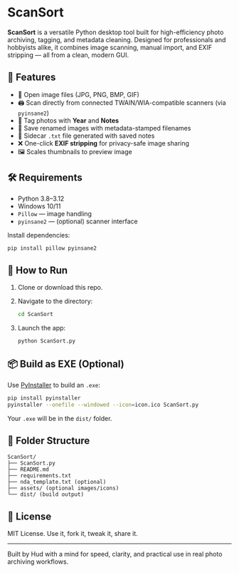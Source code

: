 # ScanSort

**ScanSort** is a versatile Python desktop tool built for high-efficiency photo archiving, tagging, and metadata cleaning. Designed for professionals and hobbyists alike, it combines image scanning, manual import, and EXIF stripping — all from a clean, modern GUI.

## 🔧 Features

* 📁 Open image files (JPG, PNG, BMP, GIF)
* 🖨️ Scan directly from connected TWAIN/WIA-compatible scanners (via `pyinsane2`)
* 📝 Tag photos with **Year** and **Notes**
* 💾 Save renamed images with metadata-stamped filenames
* 📃 Sidecar `.txt` file generated with saved notes
* ❌ One-click **EXIF stripping** for privacy-safe image sharing
* 🖼️ Scales thumbnails to preview image

## 🛠 Requirements

* Python 3.8–3.12
* Windows 10/11
* `Pillow` — image handling
* `pyinsane2` — (optional) scanner interface

Install dependencies:

```bash
pip install pillow pyinsane2
```

## 🚀 How to Run

1. Clone or download this repo.
2. Navigate to the directory:

   ```bash
   cd ScanSort
   ```
3. Launch the app:

   ```bash
   python ScanSort.py
   ```

## 📦 Build as EXE (Optional)

Use [PyInstaller](https://pyinstaller.org) to build an `.exe`:

```bash
pip install pyinstaller
pyinstaller --onefile --windowed --icon=icon.ico ScanSort.py
```

Your `.exe` will be in the `dist/` folder.

## 📁 Folder Structure

```
ScanSort/
├── ScanSort.py
├── README.md
├── requirements.txt
├── nda_template.txt (optional)
├── assets/ (optional images/icons)
└── dist/ (build output)
```

## 📜 License

MIT License. Use it, fork it, tweak it, share it.

---

Built by Hud with a mind for speed, clarity, and practical use in real photo archiving workflows.